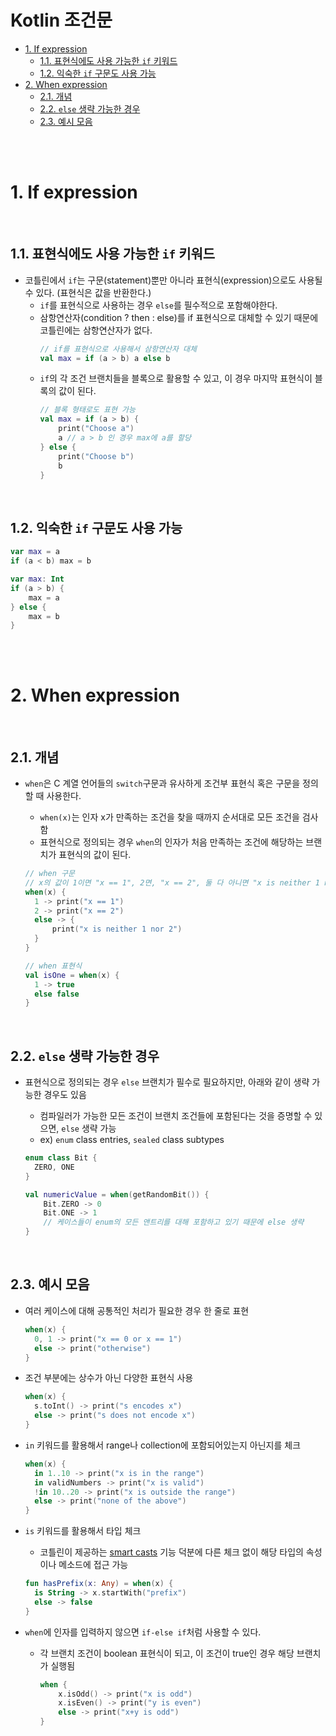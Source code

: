 # Kotlin 조건문

- [1. If expression](#1-if-expression)
  - [1.1. 표현식에도 사용 가능한 `if` 키워드](#11-표현식에도-사용-가능한-if-키워드)
  - [1.2. 익숙한 `if` 구문도 사용 가능](#12-익숙한-if-구문도-사용-가능)
- [2. When expression](#2-when-expression)
  - [2.1. 개념](#21-개념)
  - [2.2. `else` 생략 가능한 경우](#22-else-생략-가능한-경우)
  - [2.3. 예시 모음](#23-예시-모음)

<br><br>

# 1. If expression

<br>

## 1.1. 표현식에도 사용 가능한 `if` 키워드

- 코틀린에서 `if`는 구문(statement)뿐만 아니라 표현식(expression)으로도 사용될 수 있다. (표현식은 값을 반환한다.)
  - `if`를 표현식으로 사용하는 경우 `else`를 필수적으로 포함해야한다.
  - 삼항연산자(condition ? then : else)를 if 표현식으로 대체할 수 있기 때문에 코틀린에는 삼항연산자가 없다.
    ```kotlin
    // if를 표현식으로 사용해서 삼항연산자 대체
    val max = if (a > b) a else b
    ```
  - `if`의 각 조건 브랜치들을 블록으로 활용할 수 있고, 이 경우 마지막 표현식이 블록의 값이 된다.
    ```kotlin
    // 블록 형태로도 표현 가능
    val max = if (a > b) {
    	print("Choose a")
    	a // a > b 인 경우 max에 a를 할당
    } else {
    	print("Choose b")
    	b
    }
    ```

<br>

## 1.2. 익숙한 `if` 구문도 사용 가능

```kotlin
var max = a
if (a < b) max = b

var max: Int
if (a > b) {
	max = a
} else {
	max = b
}
```

<br><br>

# 2. When expression

<br>

## 2.1. 개념

- `when`은 C 계열 언어들의 `switch`구문과 유사하게 조건부 표현식 혹은 구문을 정의할 때 사용한다.

  - `when(x)`는 인자 x가 만족하는 조건을 찾을 때까지 순서대로 모든 조건을 검사함
  - 표현식으로 정의되는 경우 `when`의 인자가 처음 만족하는 조건에 해당하는 브랜치가 표현식의 값이 된다.

  ```kotlin
  // when 구문
  // x의 값이 1이면 "x == 1", 2면, "x == 2", 둘 다 아니면 "x is neither 1 nor 2"를 출력
  when(x) {
  	1 -> print("x == 1")
  	2 -> print("x == 2")
  	else -> {
  		print("x is neither 1 nor 2")
  	}
  }

  // when 표현식
  val isOne = when(x) {
  	1 -> true
  	else false
  }
  ```

<br>

## 2.2. `else` 생략 가능한 경우

- 표현식으로 정의되는 경우 `else` 브랜치가 필수로 필요하지만, 아래와 같이 생략 가능한 경우도 있음

  - 컴파일러가 가능한 모든 조건이 브랜치 조건들에 포함된다는 것을 증명할 수 있으면, `else` 생략 가능
  - ex) `enum` class entries, `sealed` class subtypes

  ```kotlin
  enum class Bit {
    ZERO, ONE
  }

  val numericValue = when(getRandomBit()) {
      Bit.ZERO -> 0
      Bit.ONE -> 1
      // 케이스들이 enum의 모든 앤트리를 대해 포함하고 있기 때문에 else 생략
  }
  ```

<br>

## 2.3. 예시 모음

- 여러 케이스에 대해 공통적인 처리가 필요한 경우 한 줄로 표현

  ```kotlin
  when(x) {
  	0, 1 -> print("x == 0 or x == 1")
  	else -> print("otherwise")
  }
  ```

- 조건 부분에는 상수가 아닌 다양한 표현식 사용

  ```kotlin
  when(x) {
  	s.toInt() -> print("s encodes x")
  	else -> print("s does not encode x")
  }
  ```

- `in` 키워드를 활용해서 range나 collection에 포함되어있는지 아닌지를 체크

  ```kotlin
  when(x) {
  	in 1..10 -> print("x is in the range")
  	in validNumbers -> print("x is valid")
  	!in 10..20 -> print("x is outside the range")
  	else -> print("none of the above")
  }
  ```

- `is` 키워드를 활용해서 타입 체크

  - 코틀린이 제공하는 [smart casts](https://kotlinlang.org/docs/typecasts.html#smart-casts) 기능 덕분에 다른 체크 없이 해당 타입의 속성이나 메소드에 접근 가능

  ```kotlin
  fun hasPrefix(x: Any) = when(x) {
  	is String -> x.startWith("prefix")
  	else -> false
  }
  ```

- `when`에 인자를 입력하지 않으면 `if-else if`처럼 사용할 수 있다.
  - 각 브랜치 조건이 boolean 표현식이 되고, 이 조건이 true인 경우 해당 브랜치가 실행됨
    ```kotlin
    when {
    	x.isOdd() -> print("x is odd")
    	x.isEven() -> print("y is even")
    	else -> print("x+y is odd")
    }
    ```
